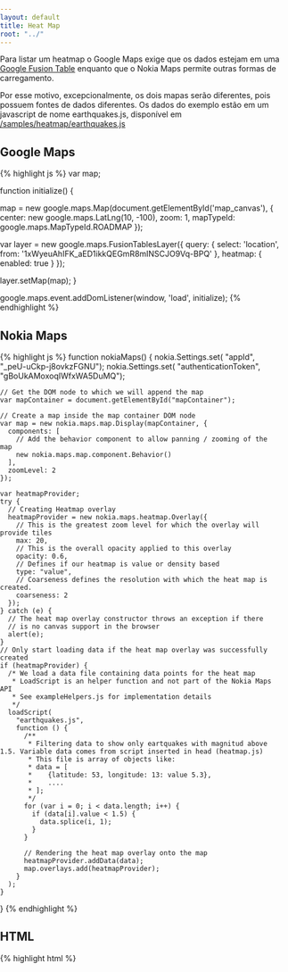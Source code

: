 ```yaml
---
layout: default
title: Heat Map
root: "../"
---
```


<p>Para listar um heatmap o Google Maps exige que os dados estejam em uma <a href="http://www.google.com/fusiontables/Home/">Google Fusion Table</a> enquanto que o Nokia Maps 
  permite outras formas de carregamento. </p>

<p>Por esse motivo, excepcionalmente, os dois mapas serão diferentes, pois possuem fontes de dados diferentes. Os dados do exemplo estão em um javascript de nome earthquakes.js, disponível em 
<a href="/samples/heatmap/earthquakes.js">/samples/heatmap/earthquakes.js</a></p>

<h2>Google Maps</h2>

{% highlight js %}
var map;


function initialize() {

map = new google.maps.Map(document.getElementById('map_canvas'), {
        center: new google.maps.LatLng(10, -100),
        zoom: 1,
        mapTypeId: google.maps.MapTypeId.ROADMAP
      });

var layer = new google.maps.FusionTablesLayer({
        query: {
          select: 'location',
          from: '1xWyeuAhIFK_aED1ikkQEGmR8mINSCJO9Vq-BPQ'
        },
        heatmap: {
          enabled: true
        }
      });

layer.setMap(map);
}

google.maps.event.addDomListener(window, 'load', initialize);
{% endhighlight %}

 
<h2>Nokia Maps</h2>

{% highlight js %}
function nokiaMaps()
{
    nokia.Settings.set( "appId", "_peU-uCkp-j8ovkzFGNU"); 
    nokia.Settings.set( "authenticationToken", "gBoUkAMoxoqIWfxWA5DuMQ");

    // Get the DOM node to which we will append the map
    var mapContainer = document.getElementById("mapContainer");

    // Create a map inside the map container DOM node
    var map = new nokia.maps.map.Display(mapContainer, {
      components: [
        // Add the behavior component to allow panning / zooming of the map
        new nokia.maps.map.component.Behavior()
      ],
      zoomLevel: 2
    });

    var heatmapProvider;
    try {
      // Creating Heatmap overlay
      heatmapProvider = new nokia.maps.heatmap.Overlay({
        // This is the greatest zoom level for which the overlay will provide tiles
        max: 20,
        // This is the overall opacity applied to this overlay
        opacity: 0.6,
        // Defines if our heatmap is value or density based
        type: "value",
        // Coarseness defines the resolution with which the heat map is created.
        coarseness: 2
      });
    } catch (e) {
      // The heat map overlay constructor throws an exception if there
      // is no canvas support in the browser
      alert(e);
    }
    // Only start loading data if the heat map overlay was successfully created
    if (heatmapProvider) {
      /* We load a data file containing data points for the heat map
       * LoadScript is an helper function and not part of the Nokia Maps API
       * See exampleHelpers.js for implementation details 
       */
      loadScript(
        "earthquakes.js", 
        function () {
          /**
           * Filtering data to show only eartquakes with magnitud above 1.5. Variable data comes from script inserted in head (heatmap.js)
           * This file is array of objects like:
           * data = [
           *    {latitude: 53, longitude: 13: value 5.3},
           *    ....
           * ];
           */
          for (var i = 0; i < data.length; i++) {
            if (data[i].value < 1.5) {
              data.splice(i, 1);
            }
          }
          
          // Rendering the heat map overlay onto the map
          heatmapProvider.addData(data);
          map.overlays.add(heatmapProvider);
        }
      );
    }
}
{% endhighlight %}

<h2>HTML</h2>

{% highlight html %}  
<!DOCTYPE html>
<html>
  <head>
    <title>Google Maps JavaScript API v3 Example: Map Geolocation</title>
    <meta name="viewport" content="initial-scale=1.0, user-scalable=no">
    <meta charset="UTF-8">
    <style type="text/css">
      html, body {
       
        overflow:hidden;
      }

      
      body {
        margin: 0;
        padding: 0;
        overflow: hidden;
        width: 100%;
        height: 100%;
        position: absolute;
      }

      #map_canvas {
        width: 400px;
        height: 400px;
        left: 0px;
        top: 0;
        position: absolute;
      }
      
      #mapContainer {
        width: 400px;
        height: 400px;
        left: 450px;
        top: 0;
        position: absolute;
      }
    </style>
    <!-- chamada à api do Google Maps e código que mostra o mapa do Google Maps. Coloquei em JS separados para não ficar muito confuso aqui -->
    <!--
    Include the maps javascript with sensor=true because this code is using a
    sensor (a GPS locator) to determine the user's location.
    See: https://developers.google.com/apis/maps/documentation/javascript/basics#SpecifyingSensor
    -->
    <script type="text/javascript"
        src="https://maps.googleapis.com/maps/api/js?sensor=true">
    </script>
    
    <script type="text/javascript" src="google.js"></script>
     
    <!-- Clamada a API do Nokia Maps e código que mostra o mapa do Nokia Maps-->
    <script type="text/javascript" src="exampleHelper.js"></script>
    <script type="text/javascript" charset="UTF-8" src="http://api.maps.nokia.com/2.2.0//jsl.js?with=all"></script>
    <script type="text/javascript" src="nokia.js"></script>
 
  
  </head>  
  <body>
    <div id="map_canvas"></div>
    <div id='mapContainer'> </div>
       <script type="text/javascript"> 
         nokiaMaps(); 
       </script>
  </body>
</html>
{% endhighlight %}

<h2>Resultado</h2>

<a href="{{ page.root }}samples/heatmap" target="_blank">Página com exemplo completo</a>

<img src="{{ page.root }}images_posts/heatmap.png" width="900px" class="post_img" />
